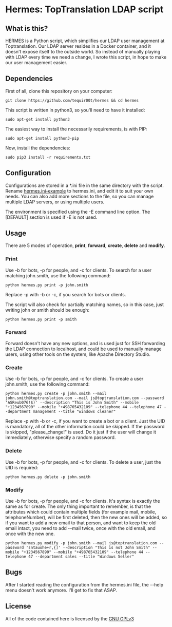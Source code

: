 # Hermes: TopTranslation LDAP script

## What is this?

HERMES is a Python script, which simplifies our LDAP user management
at Toptranslation. Our LDAP server resides in a Docker container, and
it doesn't expose itself to the outside world. So instead of manually
playing with LDAP every time we need a change, I wrote this script, in
hope to make our user management easier.

## Dependencies

First of all, clone this repository on your computer:
```
git clone https://github.com/tequir00t/hermes && cd hermes
```
This script is written in python3, so you'll need to have it installed:
```
sudo apt-get install python3
```
The easiest way to install the necessarily requirements, is with PIP:
```
sudo apt-get install python3-pip
```
Now, install the dependencies:
```
sudo pip3 install -r requirements.txt
```

## Configuration

Configurations are stored in a *.ini file in the same directory with
the script. Rename [hermes.ini-example](hermes.ini-example) to hermes.ini, and edit it to
suit your own needs. You can also add more sections to the file, so
you can manage multiple LDAP servers, or using multiple users.

The environment is specified using the -E command line option. The
[DEFAULT] section is used if -E is not used.

## Usage

There are 5 modes of operation, **print**, **forward**, **create**,
**delete** and **modify**.

### Print

Use -b for bots, -p for people, and -c for clients. To search for a
user matching john.smith, use the following command:

```
python hermes.py print -p john.smith
```
Replace -p with -b or -c, if you search for bots or clients.

The script will also check for partially matching names, so in this
case, just writing john or smith should be enough:
```
python hermes.py print -p smith
```

### Forward

Forward doesn't have any new options, and is used just for SSH
forwarding the LDAP connection to localhost, and could be used to
manually manage users, using other tools on the system, like Apache
Directory Studio.

### Create

Use -b for bots, -p for people, and -c for clients. To create a user
john.smith, use the following command:

```
python hermes.py create -p john.smith --mail john.smith@toptranslation.com --mail js@toptranslation.com --password 'ASReub076!$)' --description "This is John Smith" --mobile "+1234567890" --mobile "+498765432109" --telephone 44 --telephone 47 --department management --title "windows cleaner"
```

Replace -p with -b or -c, if you want to create a bot or a client.
Just the UID is mandatory, all of the other information could be
skipped. If the password is skipped, "please_change!" is used. Do it
just if the user will change it immediately, otherwise specify a
random password.

### Delete

Use -b for bots, -p for people, and -c for clients. To delete a user,
just the UID is required:

```
python hermes.py delete -p john.smith
```

### Modify

Use -b for bots, -p for people, and -c for clients. It's syntax is
exactly the same as for create. The only thing important to remember,
is that the attributes which could contain multiple fields (for
example mail, mobile, telephoneNumber), will be first deleted, then
the new ones will be added, so if you want to add a new email to that
person, and want to keep the old email intact, you need to add --mail
twice, once with the old email, and once with the new one.

```
python hermes.py modify -p john.smith --mail js@toptranslation.com --password 'sntauohe+r,{]' --description "This is not John Smith" --mobile "+1234567890" --mobile "+498765432109" --telephone 44 --telephone 47 --department sales --title "Windows Seller"
```

## Bugs

After I started reading the configuration from the hermes.ini file,
the --help menu doesn't work anymore. I'll get to fix that ASAP.

## License

All of the code contained here is licensed by the [GNU GPLv3](LICENSE)
